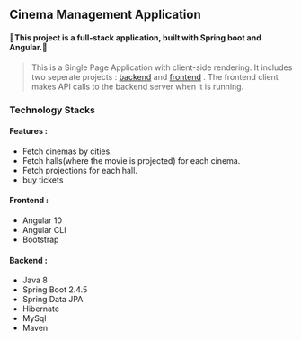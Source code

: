 ## Cinema Management Application
#### 🎉This project is a full-stack application, built with Spring boot and Angular.🎉
>This is a Single Page Application with client-side rendering. It includes two seperate projects : [backend](https://github.com/ayoubmouallim/Cinema-backend) and [frontend](https://github.com/ayoubmouallim/Cinema-forntend) . The frontend client makes API calls to the backend server when it is running.

### Technology Stacks
#### Features :
* Fetch cinemas by cities.
* Fetch halls(where the movie is projected) for each cinema.
* Fetch projections for each hall.
* buy tickets

#### Frontend :
* Angular 10
* Angular CLI
* Bootstrap

#### Backend :
* Java 8
* Spring Boot 2.4.5
* Spring Data JPA
* Hibernate
* MySql
* Maven



